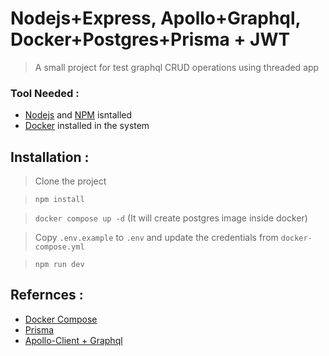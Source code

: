 # Nodejs+Express, Apollo+Graphql, Docker+Postgres+Prisma + JWT
> A small project for test graphql CRUD operations using threaded app

### Tool Needed :
- [Nodejs](https://nodejs.org/en) and [NPM](https://docs.npmjs.com/downloading-and-installing-node-js-and-npm) isntalled
- [Docker](https://docs.docker.com/desktop/) installed in the system

## Installation :

> Clone the project

> `npm install`

> `docker compose up -d` (It will create postgres image inside docker)

> Copy `.env.example` to `.env` and update the credentials from `docker-compose.yml`

>`npm run dev`

## Refernces :

-   [Docker Compose](https://github.com/docker-library/docs/blob/master/postgres/README.md)
-   [Prisma](https://www.prisma.io/docs/getting-started/setup-prisma/start-from-scratch/relational-databases-typescript-postgresql)
-   [Apollo-Client + Graphql](https://www.apollographql.com/docs/apollo-server/getting-started)

